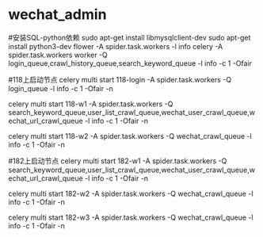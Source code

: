 # wechat_admin
#安装SQL-python依赖
sudo apt-get install libmysqlclient-dev
sudo apt-get install python3-dev
flower -A spider.task.workers -l info
celery -A spider.task.workers worker -Q login_queue,crawl_history_queue,search_keyword_queue -l info -c 1 -Ofair

#118上启动节点
celery multi start 118-login -A spider.task.workers -Q login_queue -l info -c 1 -Ofair -n

celery multi start 118-w1 -A spider.task.workers -Q search_keyword_queue,user_list_crawl_queue,wechat_user_crawl_queue,wechat_url_crawl_queue -l info -c 1 -Ofair -n

celery multi start 118-w2 -A spider.task.workers -Q wechat_crawl_queue -l info -c 1 -Ofair -n

#182上启动节点
celery multi start 182-w1 -A spider.task.workers -Q search_keyword_queue,user_list_crawl_queue,wechat_user_crawl_queue,wechat_url_crawl_queue -l info -c 1 -Ofair -n

celery multi start 182-w2 -A spider.task.workers -Q wechat_crawl_queue -l info -c 1 -Ofair -n

celery multi start 182-w3 -A spider.task.workers -Q wechat_crawl_queue -l info -c 1 -Ofair -n
